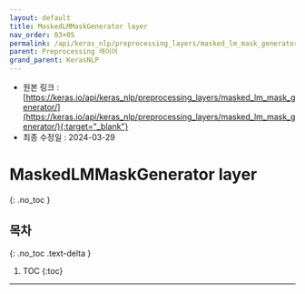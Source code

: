 ```yaml
---
layout: default
title: MaskedLMMaskGenerator layer
nav_order: 03+05
permalink: /api/keras_nlp/preprocessing_layers/masked_lm_mask_generator/
parent: Preprocessing 레이어
grand_parent: KerasNLP
---
```


* 원본 링크 : [https://keras.io/api/keras_nlp/preprocessing_layers/masked_lm_mask_generator/](https://keras.io/api/keras_nlp/preprocessing_layers/masked_lm_mask_generator/){:target="_blank"}
* 최종 수정일 : 2024-03-29

# MaskedLMMaskGenerator layer
{: .no_toc }

## 목차
{: .no_toc .text-delta }

1. TOC
{:toc}

---
